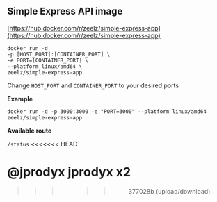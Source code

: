 ## Simple Express API image

[https://hub.docker.com/r/zeelz/simple-express-app](https://hub.docker.com/r/zeelz/simple-express-app)

```
docker run -d
-p [HOST_PORT]:[CONTAINER_PORT] \
-e PORT=[CONTAINER_PORT] \
--platform linux/amd64 \
zeelz/simple-express-app
```

Change `HOST_PORT` and `CONTAINER_PORT` to your desired ports

**Example**

`docker run -d -p 3000:3000 -e "PORT=3000" --platform linux/amd64 zeelz/simple-express-app`

**Available route**

`/status`
<<<<<<< HEAD

@jprodyx
 jprodyx x2
=======
>>>>>>> 377028b (upload/download)
